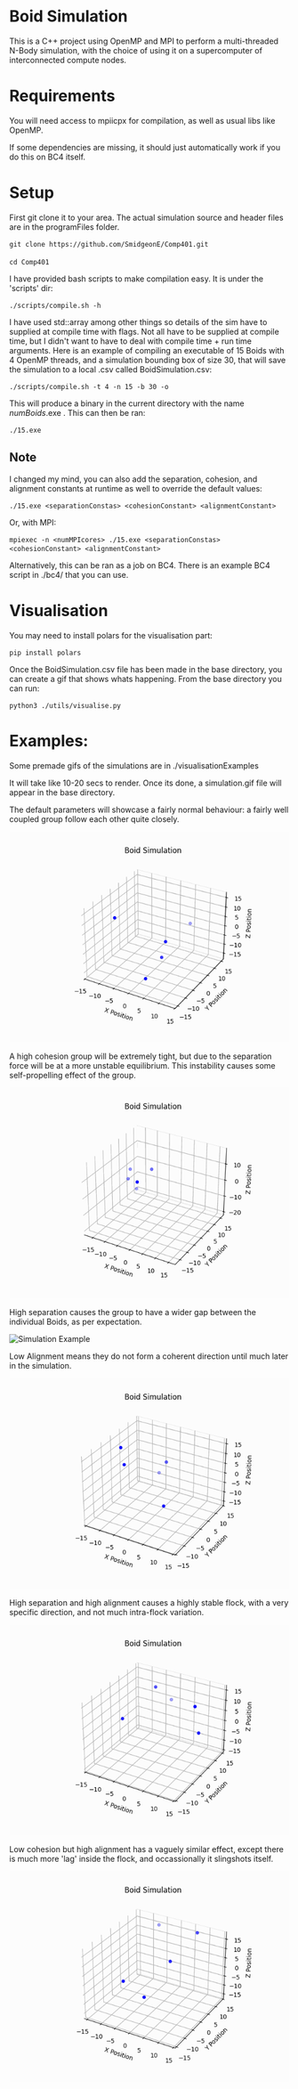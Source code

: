 # Boid Simulation

This is a C++ project using OpenMP and MPI to perform a multi-threaded N-Body simulation, with the choice of using it on a supercomputer of interconnected compute nodes.

# Requirements

You will need access to mpiicpx for compilation, as well as usual libs like OpenMP.

If some dependencies are missing, it should just automatically work if you do this on BC4 itself.

# Setup

First git clone it to your area. The actual simulation source and header files are in the programFiles folder. 

```
git clone https://github.com/SmidgeonE/Comp401.git

cd Comp401
```

I have provided bash scripts to make compilation easy. It is under the 'scripts' dir:

```
./scripts/compile.sh -h
```

I have used std::array among other things so details of the sim have to supplied at compile time with flags. Not all have to be supplied at compile time, but I didn't want to have to deal with compile time + run time arguments.
Here is an example of compiling an executable of 15 Boids with 4 OpenMP threads, and a simulation bounding box of size 30, that will save the simulation to a local .csv called BoidSimulation.csv:

```
./scripts/compile.sh -t 4 -n 15 -b 30 -o
```

This will produce a binary in the current directory with the name *numBoids*.exe . This can then be ran:

```
./15.exe
```

## Note

I changed my mind, you can also add the separation, cohesion, and alignment constants at runtime as well to override the default values:

```
./15.exe <separationConstas> <cohesionConstant> <alignmentConstant>
```


Or, with MPI:

```
mpiexec -n <numMPIcores> ./15.exe <separationConstas> <cohesionConstant> <alignmentConstant>
```

Alternatively, this can be ran as a job on BC4. There is an example BC4 script in ./bc4/ that you can use.

# Visualisation

You may need to install polars for the visualisation part: 

```
pip install polars
```


Once the BoidSimulation.csv file has been made in the base directory, you can create a gif that shows whats happening. From the base directory you can run:

```
python3 ./utils/visualise.py
```

# Examples:

Some premade gifs of the simulations are in ./visualisationExamples

It will take like 10-20 secs to render. Once its done, a simulation.gif file will appear in the base directory.


The default parameters will showcase a fairly normal behaviour: a fairly well coupled group follow each other quite closely.

![Simulation Example](./visualisationExamples/default.gif)

A high cohesion group will be extremely tight, but due to the separation force will be at a more unstable equilibrium. This instability causes some self-propelling effect of the group.

![Simulation Example](./visualisationExamples/highCohesion.gif)

High separation causes the group to have a wider gap between the individual Boids, as per expectation.

![Simulation Example](./visualisationExamples/highSeparation.gif)

Low Alignment means they do not form a coherent direction until much later in the simulation.

![Simulation Example](./visualisationExamples/lowAlignment.gif)

High separation and high alignment causes a highly stable flock, with a very specific direction, and not much intra-flock variation.

![Simulation Example](./visualisationExamples/highSeparationHighAlignment.gif)

Low cohesion but high alignment has a vaguely similar effect, except there is much more 'lag' inside the flock, and occassionally it slingshots itself.

![Simulation Example](./visualisationExamples/lowCohesionHighAlignment.gif)


